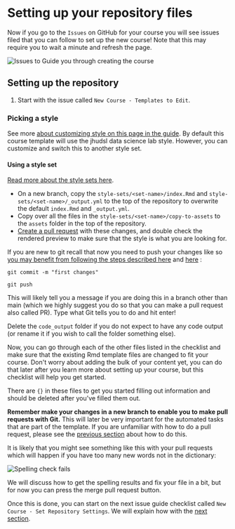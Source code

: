 
# Setting up your repository files

Now if you go to the `Issues` on GitHub for your course you will see issues filed that you can follow to set up the new course! Note that this may require you to wait a minute and refresh the page.

![Issues to Guide you through creating the course](https://raw.githubusercontent.com/jhudsl/OTTR_Template/main/resources/screenshots/guides_issues.png)

## Setting up the repository

1. Start with the issue called `New Course - Templates to Edit`.

### Picking a style

See more [about customizing style on this page in the guide](https://github.com/jhudsl/OTTR_Template/wiki/Change-Title-&-Customize-style).
By default this course template will use the jhudsl data science lab style. However, you can customize and switch this to another style set.

#### Using a style set

[Read more about the style sets here](https://github.com/jhudsl/OTTR_Template/wiki/Change-Title-&-Customize-style#using-a-style-set).

- On a new branch, copy the `style-sets/<set-name>/index.Rmd` and `style-sets/<set-name>/_output.yml` to the top of the repository to overwrite the default `index.Rmd` and `_output.yml`.
- Copy over all the files in the `style-sets/<set-name>/copy-to-assets` to the `assets` folder in the top of the repository.
- [Create a pull request](https://github.com/jhudsl/OTTR_Template/wiki/About-pull-request-review) with these changes, and double check the rendered preview to make sure that the style is what you are looking for.


If you are new to git recall that now you need to push your changes like so [you may benefit from following the steps described here](https://github.com/jhudsl/OTTR_Template/wiki/Adding-content-to-a-course) and [here](https://github.com/jhudsl/OTTR_Template/wiki/About-pull-request-review) :

`git commit -m "first changes"`

`git push`

This will likely tell you a message if you are doing this in a branch other than main (which we highly suggest you do so that you can make a pull request also called PR). Type what Git tells you to do and hit enter!

Delete the `code_output` folder if you do not expect to have any code output (or rename it if you wish to call the folder something else).

Now, you can go through each of the other files listed in the checklist and make sure that the existing Rmd template files are changed to fit your course. Don't worry about adding the bulk of your content yet, you can do that later after you learn more about setting up your course, but this checklist will help you get started.

There are `{}` in these files to get you started filling out information and should be deleted after you've filled them out.

**Remember make your changes in a new branch to enable you to make pull requests with Git.** This will later be very important for the automated tasks that are part of the template. If you are unfamiliar with how to do a pull request, please see the [previous section](https://github.com/jhudsl/OTTR_Template/wiki/Start-a-new-course) about how to do this.


It is likely that you might see something like this with your pull requests which will happen if you have too many new words not in the dictionary:

![Spelling check fails](https://raw.githubusercontent.com/jhudsl/OTTR_Template/main/resources/screenshots/spell_check_fails.png)

We will discuss how to get the spelling results and fix your file in a bit, but for now you can press the merge pull request button.


Once this is done, you can start on the next issue guide checklist called `New Course - Set Repository Settings`. We will explain how with the [next section](https://github.com/jhudsl/OTTR_Template/wiki/Setting-up-your-repository-settings).
